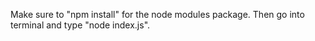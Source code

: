 Make sure to "npm install" for the node modules package. Then go into terminal and type "node index.js".
